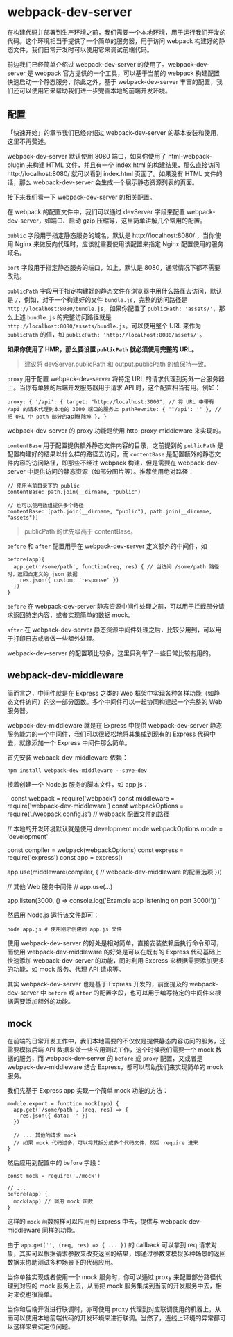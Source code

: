 # webpack-dev-server

在构建代码并部署到生产环境之前，我们需要一个本地环境，用于运行我们开发的代码。这个环境相当于提供了一个简单的服务器，用于访问 webpack 构建好的静态文件，我们日常开发时可以使用它来调试前端代码。

前边我们已经简单介绍过 webpack-dev-server 的使用了。webpack-dev-server 是 webpack 官方提供的一个工具，可以基于当前的 webpack 构建配置快速启动一个静态服务，除此之外，基于 webpack-dev-server 丰富的配置，我们还可以使用它来帮助我们进一步完善本地的前端开发环境。

## 配置

「快速开始」的章节我们已经介绍过 webpack-dev-server 的基本安装和使用，这里不再赘述。

webpack-dev-server 默认使用 8080 端口，如果你使用了 html-webpack-plugin 来构建 HTML 文件，并且有一个 index.html 的构建结果，那么直接访问 http://localhost:8080/ 就可以看到 index.html 页面了。如果没有 HTML 文件的话，那么 webpack-dev-server 会生成一个展示静态资源列表的页面。

接下来我们看一下 webpack-dev-server 的相关配置。

在 webpack 的配置文件中，我们可以通过 devServer 字段来配置 webpack-dev-server，如端口、启动 gzip 压缩等，这里简单讲解几个常用的配置。

`public` 字段用于指定静态服务的域名，默认是 http://localhost:8080/ ，当你使用 Nginx 来做反向代理时，应该就需要使用该配置来指定 Nginx 配置使用的服务域名。

`port` 字段用于指定静态服务的端口，如上，默认是 8080，通常情况下都不需要改动。

`publicPath` 字段用于指定构建好的静态文件在浏览器中用什么路径去访问，默认是 `/`，例如，对于一个构建好的文件 `bundle.js`，完整的访问路径是 `http://localhost:8080/bundle.js`，如果你配置了 `publicPath: 'assets/'`，那么上述 `bundle.js` 的完整访问路径就是 `http://localhost:8080/assets/bundle.js`。可以使用整个 URL 来作为 `publicPath` 的值，如 `publicPath: 'http://localhost:8080/assets/'`。

**如果你使用了 HMR，那么要设置 `publicPath` 就必须使用完整的 URL。**

> 建议将 devServer.publicPath 和 output.publicPath 的值保持一致。

`proxy` 用于配置 webpack-dev-server 将特定 URL 的请求代理到另外一台服务器上。当你有单独的后端开发服务器用于请求 API 时，这个配置相当有用。例如：

`
proxy: {
  '/api': {
    target: "http://localhost:3000", // 将 URL 中带有 /api 的请求代理到本地的 3000 端口的服务上
    pathRewrite: { '^/api': '' }, // 把 URL 中 path 部分的 `api` 移除掉
  },
}
`

webpack-dev-server 的 proxy 功能是使用 http-proxy-middleware 来实现的。

`contentBase` 用于配置提供额外静态文件内容的目录，之前提到的 `publicPath` 是配置构建好的结果以什么样的路径去访问，而 `contentBase` 是配置额外的静态文件内容的访问路径，即那些不经过 webpack 构建，但是需要在 webpack-dev-server 中提供访问的静态资源（如部分图片等）。推荐使用绝对路径：

```
// 使用当前目录下的 public
contentBase: path.join(__dirname, "public") 

// 也可以使用数组提供多个路径
contentBase: [path.join(__dirname, "public"), path.join(__dirname, "assets")]
```

> publicPath 的优先级高于 contentBase。


`before` 和 `after` 配置用于在 webpack-dev-server 定义额外的中间件，如

```
before(app){
  app.get('/some/path', function(req, res) { // 当访问 /some/path 路径时，返回自定义的 json 数据
    res.json({ custom: 'response' })
  })
}
```

`before` 在 webpack-dev-server 静态资源中间件处理之前，可以用于拦截部分请求返回特定内容，或者实现简单的数据 mock。

`after` 在 webpack-dev-server 静态资源中间件处理之后，比较少用到，可以用于打印日志或者做一些额外处理。

webpack-dev-server 的配置项比较多，这里只列举了一些日常比较有用的。

## webpack-dev-middleware

简而言之，中间件就是在 Express 之类的 Web 框架中实现各种各样功能（如静态文件访问）的这一部分函数。多个中间件可以一起协同构建起一个完整的 Web 服务器。

webpack-dev-middleware 就是在 Express 中提供 webpack-dev-server 静态服务能力的一个中间件，我们可以很轻松地将其集成到现有的 Express 代码中去，就像添加一个 Express 中间件那么简单。

首先安装 webpack-dev-middleware 依赖：

`
npm install webpack-dev-middleware --save-dev
`

接着创建一个 Node.js 服务的脚本文件，如 app.js：

`
const webpack = require('webpack')
const middleware = require('webpack-dev-middleware')
const webpackOptions = require('./webpack.config.js') // webpack 配置文件的路径

// 本地的开发环境默认就是使用 development mode
webpackOptions.mode = 'development'

const compiler = webpack(webpackOptions)
const express = require('express')
const app = express()

app.use(middleware(compiler, {
  // webpack-dev-middleware 的配置选项
}))

// 其他 Web 服务中间件
// app.use(...)

app.listen(3000, () => console.log('Example app listening on port 3000!'))
`

然后用 Node.js 运行该文件即可：

`
node app.js # 使用刚才创建的 app.js 文件
`

使用 webpack-dev-server 的好处是相对简单，直接安装依赖后执行命令即可，而使用 webpack-dev-middleware 的好处是可以在既有的 Express 代码基础上快速添加 webpack-dev-server 的功能，同时利用 Express 来根据需要添加更多的功能，如 mock 服务、代理 API 请求等。

其实 webpack-dev-server 也是基于 Express 开发的，前面提及的 webpack-dev-server 中 `before` 或 `after` 的配置字段，也可以用于编写特定的中间件来根据需要添加额外的功能。

## mock

在前端的日常开发工作中，我们本地需要的不仅仅是提供静态内容访问的服务，还需要模拟后端 API 数据来做一些应用测试工作，这个时候我们需要一个 mock 数据的服务，而 webpack-dev-server 的 `before` 或 `proxy` 配置，又或者是 webpack-dev-middleware 结合 Express，都可以帮助我们来实现简单的 mock 服务。

我们先基于 Express app 实现一个简单 mock 功能的方法：
```
module.export = function mock(app) {
  app.get('/some/path', (req, res) => {
    res.json({ data: '' })
  })

  // ... 其他的请求 mock
  // 如果 mock 代码过多，可以将其拆分成多个代码文件，然后 require 进来
}
```

然后应用到配置中的 `before` 字段：

```
const mock = require('./mock')

// ...
before(app) {
  mock(app) // 调用 mock 函数
}
```

这样的 `mock` 函数照样可以应用到 Express 中去，提供与 webpack-dev-middleware 同样的功能。

由于 `app.get('', (req, res) => { ... })` 的 callback 可以拿到 req 请求对象，其实可以根据请求参数来改变返回的结果，即通过参数来模拟多种场景的返回数据来协助测试多种场景下的代码应用。

当你单独实现或者使用一个 mock 服务时，你可以通过 proxy 来配置部分路径代理到对应的 mock 服务上去，从而把 mock 服务集成到当前的开发服务中去，相对来说也很简单。

当你和后端开发进行联调时，亦可使用 proxy 代理到对应联调使用的机器上，从而可以使用本地前端代码的开发环境来进行联调。当然了，连线上环境的异常都可以这样来尝试定位问题。